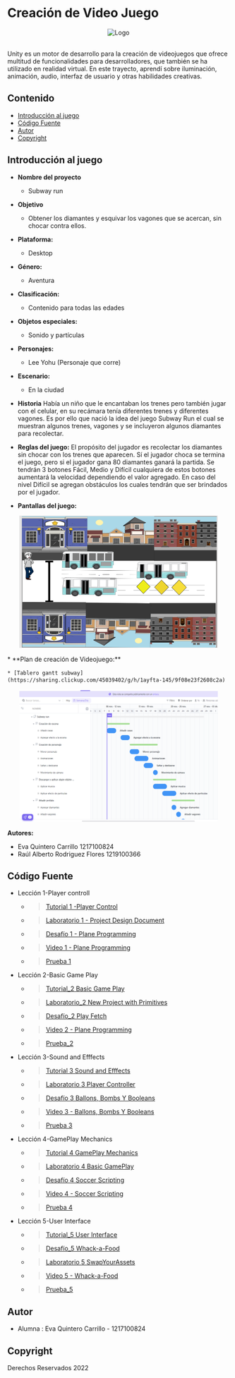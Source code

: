 # Creación de Video Juego
<p align="center">
    <img src="https://blog.facialix.com/wp-content/uploads/2021/06/image_750x_5ec3723659ab5.jpg" alt="Logo" width=1200 height=300>
</p> 
<br>
Unity es un motor de desarrollo para la creación de videojuegos que ofrece multitud de funcionalidades para desarrolladores,
que también se ha utilizado en realidad virtual. En este trayecto, aprendí sobre iluminación, animación, audio, interfaz de usuario y otras habilidades creativas.

## Contenido
- [Introducción al juego](#IntroducciónJuego)
- [Código Fuente](#código-fuente)
- [Autor](#autor)
- [Copyright](#copyright)
## Introducción al juego

* **Nombre del proyecto**
    * Subway run
* **Objetivo**
    * Obtener los diamantes y esquivar los vagones que se acercan, sin chocar contra ellos.
* **Plataforma:**
    *  Desktop
* **Género:** 
    * Aventura
* **Clasificación:**
    * Contenido para todas las edades
* **Objetos especiales:** 
    - Sonido y partículas
* **Personajes:** 
    * Lee Yohu (Personaje que corre)
* **Escenario:**
    * En la ciudad
* **Historia**
Había un niño que le encantaban los trenes pero también jugar con el celular, en su recámara tenía diferentes trenes y diferentes vagones. Es por ello que nació la idea del juego Subway Run el cual  se muestran algunos trenes, vagones y se incluyeron algunos diamantes para recolectar.
* **Reglas del juego:**
El propósito del jugador es recolectar los diamantes sin chocar con los trenes que aparecen. Sí el jugador choca se termina el juego, pero si el jugador gana 80 diamantes ganará la partida. Se tendrán 3 botones Fácil, Medio y Difícil cualquiera de estos botones aumentará la velocidad dependiendo el valor agregado. En caso del nivel Difícil se agregan obstáculos los cuales tendrán que ser brindados por el jugador.

* **Pantallas del juego:**
<p align="center">
<img src="https://github.com/Eva-UTNG01/Unity/blob/main/img/prototipo.png" alt="prototipo" width=450 height=300>
</p> 
* **Plan de creación de Videojuego:**

    * [Tablero gantt subway](https://sharing.clickup.com/45039402/g/h/1ayfta-145/9f08e23f2608c2a)
<p align="center">
<img src="https://github.com/Eva-UTNG01/Unity/blob/main/img/ganttGame.png" alt="gantt" width=450 height=300>
</p> 

**Autores:**
* Eva Quintero Carrillo                   1217100824
* Raúl Alberto Rodriguez Flores           1219100366



## Código Fuente

* Lección 1-Player controll
  * > [Tutorial 1 -Player Control](https://github.com/Eva-UTNG01/Unity/tree/main/Lecci%C3%B3n%201%20PlayerControl/Unit%201%20-%20Player_Control/Assets)
  * > [Laboratorio 1 - Project Design Document ](https://drive.google.com/file/d/11QydydbK_Ko5zVEzxjxZxvah47IwTBcd/view?usp=sharing)
  * > [Desafío 1 - Plane Programming ](https://github.com/Eva-UTNG01/Unity/tree/main/Lecci%C3%B3n%201%20PlayerControl/Challenge%201%20-%20Plane_programming/Assets)
  * > [Video 1 - Plane Programming](https://drive.google.com/file/d/1Figj0WVza7KVQEg2AcUojcLuJR-FMymO/view?usp=sharing)
  * > [Prueba 1](https://drive.google.com/file/d/1xDmHc5rYTadG0XByyOVnbzvltNmqxsxB/view?usp=sharing)
* Lección 2-Basic Game Play
  * > [Tutorial_2 Basic Game Play](https://github.com/Eva-UTNG01/Unity/tree/main/Lecci%C3%B3n%202%20Basic%20Game%20Play/Leccion-02-Basic%20Gameplay/Assets)
  * > [Laboratorio_2 New Project with Primitives](https://github.com/Eva-UTNG01/Unity/tree/main/Lecci%C3%B3n%202%20Basic%20Game%20Play/Lab-02%20-%20New-Project-Primitives/Assets)
  * > [Desafío_2 Play Fetch](https://github.com/Eva-UTNG01/Unity/tree/main/Lecci%C3%B3n%202%20Basic%20Game%20Play/Challenge-02-Basic%20Gameplay/Assets)
  * > [Video 2 - Plane Programming](https://drive.google.com/file/d/1ptcmDKVsaHSbEJ47PcHpsF_VoKJxrDtt/view?usp=sharing)
  * > [Prueba_2](https://drive.google.com/file/d/1sTECVKFr_Rx74zJsQmtQS23tydhICAgS/view?usp=sharing)
* Lección 3-Sound and Efffects
  * > [Tutorial 3 Sound and Efffects](https://github.com/Eva-UTNG01/Unity/tree/main/Lecci%C3%B3n%203%20Sound%20and%20Effects/Lecci%C3%B3n03SoundEfect)
  * > [Laboratorio 3 Player Controller](https://github.com/Eva-UTNG01/Unity/tree/main/Lecci%C3%B3n%203%20Sound%20and%20Effects/Laboratorio03PlayerControl)
  * > [Desafío 3 Ballons, Bombs Y Booleans](https://github.com/Eva-UTNG01/Unity/tree/main/Lecci%C3%B3n%203%20Sound%20and%20Effects/Desafio03Ballon)
  * > [Video 3 - Ballons, Bombs Y Booleans](https://drive.google.com/file/d/1zQXnNWbwsz4UNS-TsPR4kwJcAzGdDsxU/view?usp=sharing)
  * > [Prueba 3](https://drive.google.com/file/d/1rRea_DQJ2RbG9DEBfZiXmFSHLk06a0cG/view?usp=sharing)
* Lección 4-GamePlay Mechanics
  * > [Tutorial 4 GamePlay Mechanics](https://github.com/Eva-UTNG01/Unity/tree/main/Lecci%C3%B3n%204%20GamePlay%20Mechanics/Lecci%C3%B3n%204%20User%20GamePlay%20Mechanics)
  * > [Laboratorio 4 Basic GamePlay](https://github.com/Eva-UTNG01/Unity/tree/main/Lecci%C3%B3n%204%20GamePlay%20Mechanics/Laboratorio%2004-%20BasicGamePlay)
  * > [Desafío 4 Soccer Scripting](https://github.com/Eva-UTNG01/Unity/tree/main/Lecci%C3%B3n%204%20GamePlay%20Mechanics/Challenge04%20Soccer%20Scripting)
  * > [Video 4 - Soccer Scripting](https://drive.google.com/file/d/1ArDFyJGrE0rPBrxwdBEfS-_uhnWCC9Wq/view?usp=share_link)
  * > [Prueba 4](https://drive.google.com/file/d/1pvYxULslBPBk8q61_Y-IFPCM8T4deeIF/view?usp=share_link)
* Lección 5-User Interface
  * > [Tutorial_5 User Interface](https://github.com/Eva-UTNG01/Unity/tree/main/Lecci%C3%B3n%205%20User%20Interface/Leccion05UserInterface)
  * > [Desafío_5 Whack-a-Food](https://github.com/Eva-UTNG01/Unity/tree/main/Lecci%C3%B3n%205%20User%20Interface/Desafio05WhackFood)
  * > [Laboratorio 5 SwapYourAssets](https://github.com/Eva-UTNG01/Unity/tree/main/Lecci%C3%B3n%205%20User%20Interface/Laboratorio-05SwapYourAssets)
  * > [Video 5 - Whack-a-Food](https://drive.google.com/file/d/1K_4r4kULHy_fAUvnXtTcBIY0xbDpJPnd/view?usp=sharing)
  * > [Prueba_5](https://drive.google.com/file/d/1RbbMsv6-rWMo2GrGdV-AzK0IzH92sywv/view?usp=sharing)

## Autor

- Alumna  : Eva Quintero Carrillo - 1217100824

## Copyright
Derechos Reservados 2022



